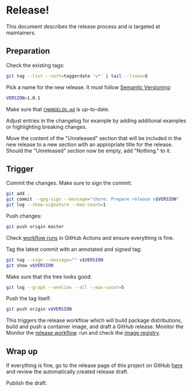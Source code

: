 # Release!

This document describes the release process and is targeted at maintainers.

## Preparation

Check the existing tags:

```sh
git tag --list --sort=taggerdate 'v*' | tail --lines=5
```

Pick a name for the new release. It must follow
[Semantic Versioning](https://semver.org):

```sh
VERSION=1.0.1
```

Make sure that [`CHANGELOG.md`](./CHANGELOG.md) is up-to-date.

Adjust entries in the changelog for example by adding additional examples or
highlighting breaking changes.

Move the content of the "Unreleased" section that will be included in the new
release to a new section with an appropriate title for the release. Should the
"Unreleased" section now be empty, add "Nothing." to it.

## Trigger

Commit the changes. Make sure to sign the commit:

```sh
git add .
git commit --gpg-sign --message="chore: Prepare release v$VERSION"
git log --show-signature --max-count=1
```

Push changes:

```sh
git push origin master
```

Check
[workflow runs](https://github.com/trallnag/kubestatus2cloudwatch/actions?query=branch%3Amaster)
in GitHub Actions and ensure everything is fine.

Tag the latest commit with an annotated and signed tag:

```sh
git tag --sign --message="" v$VERSION
git show v$VERSION
```

Make sure that the tree looks good:

```sh
git log --graph --oneline --all --max-count=5
```

Push the tag itself:

```sh
git push origin v$VERSION
```

This triggers the release workflow which will build package distributions, build
and push a container image, and draft a GitHub release. Monitor the Monitor the
[release workflow](https://github.com/trallnag/kubestatus2cloudwatch/actions/workflows/release.yaml).
run and check the
[image registry](https://github.com/trallnag/kubestatus2cloudwatch/pkgs/container/kubestatus2cloudwatch).

## Wrap up

If everything is fine, go to the release page of this project on GitHub
[here](https://github.com/trallnag/kubestatus2cloudwatch/releases) and review
the automatically created release draft.

Publish the draft.

